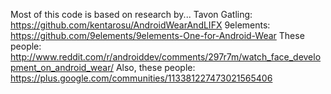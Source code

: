 Most of this code is based on research by...
Tavon Gatling: https://github.com/kentarosu/AndroidWearAndLIFX
9elements: https://github.com/9elements/9elements-One-for-Android-Wear
These people: http://www.reddit.com/r/androiddev/comments/297r7m/watch_face_development_on_android_wear/
Also, these people:  https://plus.google.com/communities/113381227473021565406
